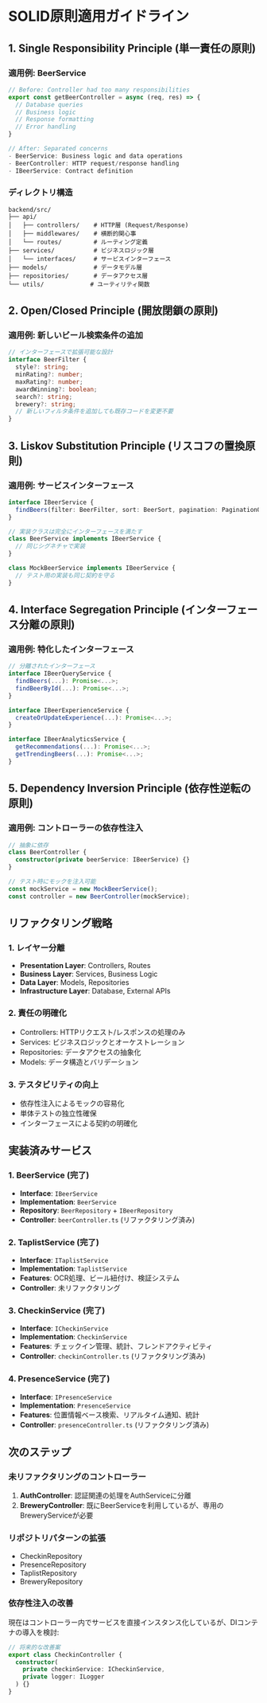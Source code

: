 # SOLID原則適用ガイドライン

## 1. Single Responsibility Principle (単一責任の原則)

### 適用例: BeerService

```typescript
// Before: Controller had too many responsibilities
export const getBeerController = async (req, res) => {
  // Database queries
  // Business logic  
  // Response formatting
  // Error handling
}

// After: Separated concerns
- BeerService: Business logic and data operations
- BeerController: HTTP request/response handling
- IBeerService: Contract definition
```

### ディレクトリ構造

```
backend/src/
├── api/
│   ├── controllers/    # HTTP層 (Request/Response)
│   ├── middlewares/    # 横断的関心事
│   └── routes/         # ルーティング定義
├── services/           # ビジネスロジック層
│   └── interfaces/     # サービスインターフェース
├── models/             # データモデル層
├── repositories/       # データアクセス層
└── utils/             # ユーティリティ関数
```

## 2. Open/Closed Principle (開放閉鎖の原則)

### 適用例: 新しいビール検索条件の追加

```typescript
// インターフェースで拡張可能な設計
interface BeerFilter {
  style?: string;
  minRating?: number;
  maxRating?: number;
  awardWinning?: boolean;
  search?: string;
  brewery?: string;
  // 新しいフィルタ条件を追加しても既存コードを変更不要
}
```

## 3. Liskov Substitution Principle (リスコフの置換原則)

### 適用例: サービスインターフェース

```typescript
interface IBeerService {
  findBeers(filter: BeerFilter, sort: BeerSort, pagination: PaginationOptions): Promise<PaginationResult<IBeer>>;
}

// 実装クラスは完全にインターフェースを満たす
class BeerService implements IBeerService {
  // 同じシグネチャで実装
}

class MockBeerService implements IBeerService {
  // テスト用の実装も同じ契約を守る
}
```

## 4. Interface Segregation Principle (インターフェース分離の原則)

### 適用例: 特化したインターフェース

```typescript
// 分離されたインターフェース
interface IBeerQueryService {
  findBeers(...): Promise<...>;
  findBeerById(...): Promise<...>;
}

interface IBeerExperienceService {
  createOrUpdateExperience(...): Promise<...>;
}

interface IBeerAnalyticsService {
  getRecommendations(...): Promise<...>;
  getTrendingBeers(...): Promise<...>;
}
```

## 5. Dependency Inversion Principle (依存性逆転の原則)

### 適用例: コントローラーの依存性注入

```typescript
// 抽象に依存
class BeerController {
  constructor(private beerService: IBeerService) {}
}

// テスト時にモックを注入可能
const mockService = new MockBeerService();
const controller = new BeerController(mockService);
```

## リファクタリング戦略

### 1. レイヤー分離
- **Presentation Layer**: Controllers, Routes
- **Business Layer**: Services, Business Logic
- **Data Layer**: Models, Repositories
- **Infrastructure Layer**: Database, External APIs

### 2. 責任の明確化
- Controllers: HTTPリクエスト/レスポンスの処理のみ
- Services: ビジネスロジックとオーケストレーション
- Repositories: データアクセスの抽象化
- Models: データ構造とバリデーション

### 3. テスタビリティの向上
- 依存性注入によるモックの容易化
- 単体テストの独立性確保
- インターフェースによる契約の明確化

## 実装済みサービス

### 1. BeerService (完了)
- **Interface**: `IBeerService`
- **Implementation**: `BeerService`
- **Repository**: `BeerRepository` + `IBeerRepository`
- **Controller**: `beerController.ts` (リファクタリング済み)

### 2. TaplistService (完了)
- **Interface**: `ITaplistService`
- **Implementation**: `TaplistService`
- **Features**: OCR処理、ビール紐付け、検証システム
- **Controller**: 未リファクタリング

### 3. CheckinService (完了)
- **Interface**: `ICheckinService`
- **Implementation**: `CheckinService`
- **Features**: チェックイン管理、統計、フレンドアクティビティ
- **Controller**: `checkinController.ts` (リファクタリング済み)

### 4. PresenceService (完了)
- **Interface**: `IPresenceService`
- **Implementation**: `PresenceService`
- **Features**: 位置情報ベース検索、リアルタイム通知、統計
- **Controller**: `presenceController.ts` (リファクタリング済み)

## 次のステップ

### 未リファクタリングのコントローラー
1. **AuthController**: 認証関連の処理をAuthServiceに分離
2. **BreweryController**: 既にBeerServiceを利用しているが、専用のBreweryServiceが必要

### リポジトリパターンの拡張
- CheckinRepository
- PresenceRepository
- TaplistRepository
- BreweryRepository

### 依存性注入の改善
現在はコントローラー内でサービスを直接インスタンス化しているが、DIコンテナの導入を検討:
```typescript
// 将来的な改善案
export class CheckinController {
  constructor(
    private checkinService: ICheckinService,
    private logger: ILogger
  ) {}
}
```